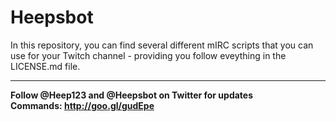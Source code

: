 # Heepsbot
In this repository, you can find several different mIRC scripts that you can use for your Twitch channel - providing you follow eveything in the LICENSE.md file.  
*****
**Follow @Heep123 and @Heepsbot on Twitter for updates**  
**Commands: http://goo.gl/gudEpe**  
